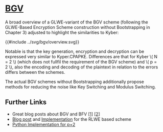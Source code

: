 # [BGV](https://eprint.iacr.org/2011/277.pdf)

A broad overview of a GLWE-variant of the BGV scheme (following the GLWE-Based Encryption Scheme construction without Bootstrapping in Chapter 3) adjusted to highlight the similarities to Kyber:

{{#include ../svg/bgv/overview.svg}}

Notable is that the key generation, encryption and decryption can be expressed very similar to Kyper.CPAPKE.
Differences are that for Kyber \\( N = 2 \\) (which does not fullfil the requirement of the BGV scheme) and \\( p = 2 \\), also the encoding and decoding of the plaintext in relation to the errors differs between the schemes.

The actual BGV schemes without Bootstrapping additionally propose methods for reducing the noise like Key Switching and Modulus Switching.

## Further Links

- Great blog posts about BGV and BFV [[1]](https://www.inferati.com/blog/fhe-schemes-bgv) [[2]](https://www.inferati.com/blog/fhe-schemes-bfv)
- [Blog post](https://bit-ml.github.io/blog/post/bgv-fully-homomorphic-encryption-scheme-in-python/) and [Implementation](https://github.com/zademn/EverythingCrypto/blob/master/E3-Homomorphic-Encryption/BGV.ipynb) for the RLWE based scheme
- [Python Implementation for p=2](https://github.com/Jyun-Neng/PyFHE/tree/master)